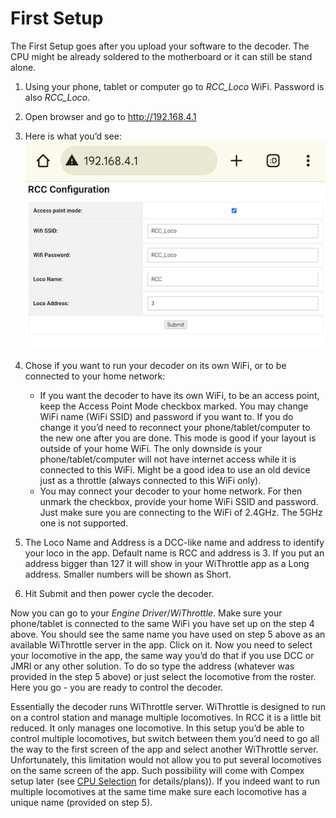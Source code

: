 # First Setup

The First Setup goes after you upload your software to the decoder. The CPU might be already soldered to the motherboard or it can still be stand alone.

1. Using your phone, tablet or computer go to _RCC_Loco_ WiFi. Password is also _RCC_Loco_.
2. Open browser and go to http://192.168.4.1
3. Here is what you’d see:
![rcc web config](image/RCCWebConfig.png)

5. Chose if you want to run your decoder on its own WiFi, or to be connected to your home network:
   - If you want the decoder to have its own WiFi, to be an access point, keep the Access Point Mode checkbox marked. You may change WiFi name (WiFi SSID) and password if you want to. If you do change it you’d need to reconnect your phone/tablet/computer to the new one after you are done. This mode is good if your layout is outside of your home WiFi. The only downside is your phone/tablet/computer will not have internet access while it is connected to this WiFi. Might be a good idea to use an old device just as a throttle (always connected to this WiFi only). 
   - You may connect your decoder to your home network. For then unmark the checkbox, provide your home WiFi SSID and password. Just make sure you are connecting to the WiFi of 2.4GHz. The 5GHz one is not supported.
6. The Loco Name and Address is a DCC-like name and address to identify your loco in the app. Default name is RCC and address is 3. If you put an address bigger than 127 it will show in your WiThrottle app as a Long address. Smaller numbers will be shown as Short.
7. Hit Submit and then power cycle the decoder.

Now you can go to your _Engine Driver_/_WiThrottle_. Make sure your phone/tablet is connected to the same WiFi you have set up on the step 4 above. You should see the same name you have used on step 5 above as an available WiThrottle server in the app. Click on it. Now you need to select your locomotive in the app, the same way you’d do that if you use DCC or JMRI or any other solution. To do so type the address (whatever was provided in the step 5 above) or just select the locomotive from the roster. Here you go - you are ready to control the decoder.

Essentially the decoder runs WiThrottle server. WiThrottle is designed to run on a control station and manage multiple locomotives. In RCC it is a little bit reduced. It only manages one locomotive. In this setup you’d be able to control multiple locomotives, but switch between them you’d need to go all the way to the first screen of the app and select another WiThrottle server. Unfortunately, this limitation would not allow you to put several locomotives on the same screen of the app. Such possibility will come with Compex setup later (see [CPU Selection](cpu_selection.md) for details/plans)). If you indeed want to run multiple locomotives at the same time make sure each locomotive has a unique name (provided on step 5).
